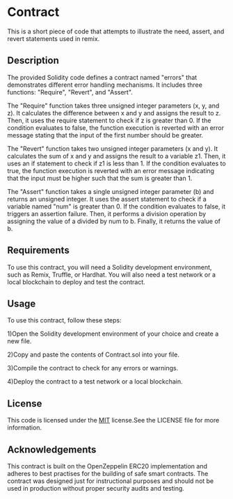 
# Contract

This is a short piece of code that attempts to illustrate the need, assert, and revert statements used in remix.


## Description

The provided Solidity code defines a contract named "errors" that demonstrates different error handling mechanisms. It includes three functions: "Require", "Revert", and "Assert".

The "Require" function takes three unsigned integer parameters (x, y, and z). It calculates the difference between x and y and assigns the result to z. Then, it uses the require statement to check if z is greater than 0. If the condition evaluates to false, the function execution is reverted with an error message stating that the input of the first number should be greater.

The "Revert" function takes two unsigned integer parameters (x and y). It calculates the sum of x and y and assigns the result to a variable z1. Then, it uses an if statement to check if z1 is less than 1. If the condition evaluates to true, the function execution is reverted with an error message indicating that the input must be higher such that the sum is greater than 1.

The "Assert" function takes a single unsigned integer parameter (b) and returns an unsigned integer. It uses the assert statement to check if a variable named "num" is greater than 0. If the condition evaluates to false, it triggers an assertion failure. Then, it performs a division operation by assigning the value of a divided by num to b. Finally, it returns the value of b.

## Requirements

To use this contract, you will need a Solidity development environment, such as Remix, Truffle, or Hardhat. You will also need a test network or a local blockchain to deploy and test the contract.
## Usage

To use this contract, follow these steps:

1)Open the Solidity development environment of your choice and create a new file.

2)Copy and paste the contents of Contract.sol into your file.

3)Compile the contract to check for any errors or warnings.

4)Deploy the contract to a test network or a local blockchain.


## License

This code is licensed under the [MIT](https://choosealicense.com/licenses/mit/) license.See the LICENSE file for more information.


## Acknowledgements

This contract is built on the OpenZeppelin ERC20 implementation and adheres to best practises for the building of safe smart contracts. The contract was designed just for instructional purposes and should not be used in production without proper security audits and testing.
